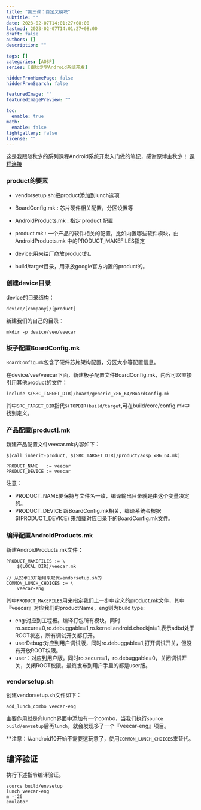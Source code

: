 ```yaml
---
title: "第三课：自定义模块"
subtitle: ""
date: 2023-02-07T14:01:27+08:00
lastmod: 2023-02-07T14:01:27+08:00
draft: false
authors: []
description: ""

tags: []
categories: [AOSP]
series: [跟秋少学Android系统开发]

hiddenFromHomePage: false
hiddenFromSearch: false

featuredImage: ""
featuredImagePreview: ""

toc:
  enable: true
math:
  enable: false
lightgallery: false
license: ""
---
```

这是我跟随秋少的系列课程Android系统开发入门做的笔记，感谢原博主秋少！
[课程连接](http://qiushao.net/categories/Android%E7%B3%BB%E7%BB%9F%E5%BC%80%E5%8F%91%E5%85%A5%E9%97%A8/)
<!--more-->

### product的要素

- vendorsetup.sh:把product添加到lunch选项
- BoardConfig.mk : 芯片硬件相关配置，分区设置等
- AndroidProducts.mk : 指定 product 配置
- product.mk : 一个产品的软件相关的配置，比如内置哪些软件模块，由AndroidProducts.mk 中的PRODUCT_MAKEFILES指定

- device:用来给厂商放product的。
- build/target目录，用来放google官方内置的product的。

### 创建device目录

device的目录结构：

```
device/[company]/[product]
```

新建我们的自己的目录：

```
mkdir -p device/vee/veecar
```

### 板子配置BoardConfig.mk

`BoardConfig.mk`包含了硬件芯片架构配置，分区大小等配置信息。

在device/vee/veecar下面，新建板子配置文件BoardConfig.mk，内容可以直接引用其他product的文件：

```
include $(SRC_TARGET_DIR)/board/generic_x86_64/BoardConfig.mk
```

其中`SRC_TARGET_DIR`指代`$(TOPDIR)build/target`,可在build/core/config.mk中找到定义。

### 产品配置[product].mk

新建产品配置文件veecar.mk内容如下：

```
$(call inherit-product, $(SRC_TARGET_DIR)/product/aosp_x86_64.mk)

PRODUCT_NAME   := veecar
PRODUCT_DEVICE := veecar
```

注意：

- PRODUCT_NAME要保持与文件名一致，编译输出目录就是由这个变量决定的。
- PRODUCT_DEVICE 跟BoardConfig.mk相关，编译系统会根据$(PRODUCT_DEVICE) 来加载对应目录下的BoardConfig.mk文件。

### 编译配置AndroidProducts.mk

新建AndroidProducts.mk文件：

```
PRODUCT_MAKEFILES := \
    $(LOCAL_DIR)/veecar.mk

// 从安卓10开始用来取代vendorsetup.sh的
COMMON_LUNCH_CHOICES := \
    veecar-eng
```

其中`PRODUCT_MAKEFILES`用来指定我们上一步中定义的product.mk文件，其中『veecar』对应我们的productName，eng则为build type:

- eng:对应到工程板。编译打包所有模块。同时ro.secure=0,ro.debuggable=1,ro.kernel.android.checkjni=1,表示adbd处于ROOT状态，所有调试开关都打开。
- userDebug:对应到用户调试版，同时ro.debuggable=1,打开调试开关，但没有开放ROOT权限。
- user：对应到用户版。同时ro.secure=1，ro.debuggable=0，关闭调试开关，关闭ROOT权限。最终发布到用户手里的都是user版。

### vendorsetup.sh

创建vendorsetup.sh文件如下：

```
add_lunch_combo veecar-eng
```

主要作用就是向lunch界面中添加有一个combo，当我们执行`source build/envsetup`后再`lunch`，就会发现多了一个『veecar-eng』项目。

**注意：从android10开始不需要这玩意了，使用`COMMON_LUNCH_CHOICES`来替代。

## 编译验证


执行下述指令编译验证。

```
source build/envsetup
lunch veecar-eng
m -j26
emulator
```